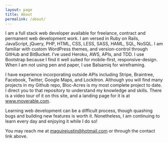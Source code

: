 ```yaml
---
layout: page
title: About
permalink: /about/
---
```


I am a full stack web developer available for freelance, contract and permanent web development work. I am versed in Ruby on Rails, JavaScript, jQuery, PHP, HTML, CSS, LESS, SASS, HAML, SQL, NoSQL. I am familiar with custom WordPress themes, and version-control through GitHub and BitBucket. I’ve used Heroku, AWS, APIs, and TDD. I use Bootstrap because I find it well suited for mobile-first, responsive-design. When I am not using pen and paper, I use Balsamiq for wireframing.

I have experience incorporating outside APIs including Stripe, Braintree, Facebook, Twitter, Google Maps, and Lockitron. Although you will find many projects in my Github repo, Bloc-Acres is my most complete project to date. I direct you to that repository to understand my knowledge and skills. There is a video tour of it on this site, and a landing page for it is at www.moverable.com.

Learning web development can be a difficult process, though quashing bugs and building new features is worth it. Nonetheless, I am continuing to learn every day and enjoying it while I do so!

You may reach me at maguirejustin@hotmail.com or through the contact link above.